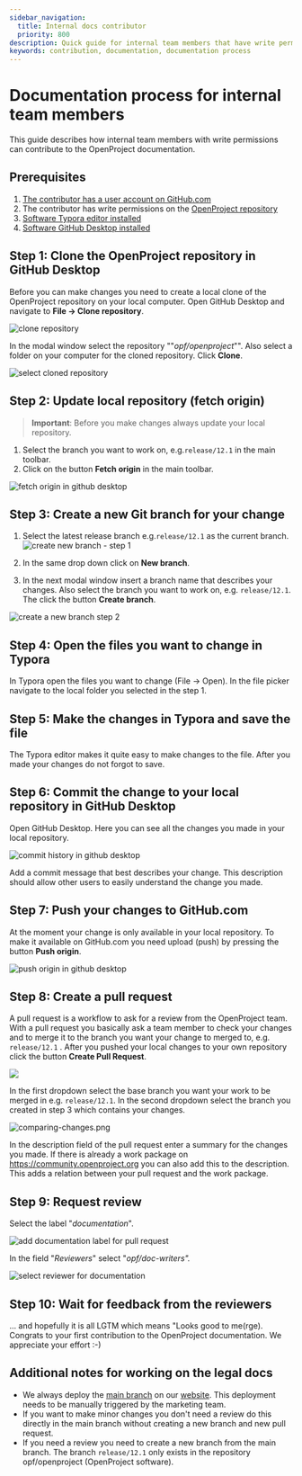 ```yaml
---
sidebar_navigation:
  title: Internal docs contributor
  priority: 800
description: Quick guide for internal team members that have write permissions
keywords: contribution, documentation, documentation process
---
```


# Documentation process for internal team members

This guide describes how internal team members with write permissions can contribute to the OpenProject documentation.


## Prerequisites

1. [The contributor has a user account on GitHub.com](https://www.openproject.org/docs/development/contribution-documentation/documentation-process/#step-1-create-user-account-on-githubcom)
2. The contributor has write permissions on the [OpenProject repository](https://github.com/opf/openproject)
3. [Software Typora editor installed](https://www.openproject.org/docs/development/contribution-documentation/documentation-process/#step-2-install-typora)
4. [Software GitHub Desktop installed](https://www.openproject.org/docs/development/contribution-documentation/documentation-process/#step-3-install-github-desktop)

## Step 1: Clone the OpenProject repository in GitHub Desktop

Before you can make changes you need to create a local clone of the OpenProject repository on your local computer. Open GitHub Desktop and navigate to **File -> Clone repository**.

![clone repository](clone-repository.png)

In the modal window select the repository ""*opf/openproject*"". Also select a folder on your computer for the cloned repository. Click **Clone**.

![select cloned repository](select-cloned-repository.png)

## Step 2: Update local repository (fetch origin)


> **Important**: Before you make changes always update your local repository.

1. Select the branch you want to work on, e.g.`release/12.1` in the main toolbar.
2. Click on the button **Fetch origin** in the main toolbar.

![fetch origin in github desktop](fetch-origin-in-github-desktop.png)

## Step 3: Create a new Git branch for your change

1. Select the latest release branch e.g.`release/12.1` as the current branch. 
    ![create new branch - step 1](create-new-branch-step-1.png)

2. In the same drop down click on **New branch**.

3. In the next modal window insert a branch name that describes your changes. Also select the branch you want to work on, e.g. `release/12.1`. The click the button **Create branch**.

![create a new branch step 2](create-new-branch-step-2.png)

## Step 4: Open the files you want to change in Typora

In Typora open the files you want to change (File -> Open). In the file picker navigate to the local folder you selected in the step 1.

## Step 5: Make the changes in Typora and save the file

The Typora editor makes it quite easy to make changes to the file. After you made your changes do not forgot to save.

## Step 6: Commit the change to your local repository in GitHub Desktop

Open GitHub Desktop. Here you can see all the changes you made in your local repository.

![commit history in github desktop](commit-history-in-github-desktop.png)

Add a commit message that best describes your change. This description should allow other users to easily understand the change you made.

## Step 7: Push your changes to GitHub.com

At the moment your change is only available in your local repository. To make it available on GitHub.com you need upload (push) by pressing the button **Push origin**.

![push origin in github desktop](push-origin-in-github-desktop.png)

## Step 8: Create a pull request

A pull request is a workflow to ask for a review from the OpenProject team. With a pull request you basically ask a team member to check your changes and to merge it to the branch you want your change to merged to, e.g. `release/12.1` . After you pushed your local changes to your own repository click the button **Create Pull Request**.

![](create-pull-request-github-desktop.png)



In the first dropdown select the base branch you want your work to be merged in e.g. `release/12.1`. In the second dropdown select the branch you created in step 3 which contains your changes.

![comparing-changes.png](comparing-changes.png)

In the description field of the pull request enter a summary for the changes you made. If there is already a work package on https://community.openproject.org you can also add this to the description. This adds a relation between your pull request and the work package.

## Step 9: Request review

Select the label "*documentation*". 

![add documentation label for pull request](add-documentation-label-pull-requests.png) 

In the field "*Reviewers*" select "*opf/doc-writers".* 

![select reviewer for documentation](select-reviewer-for-documentation.png)

## Step 10: Wait for feedback from the reviewers

... and hopefully it is all LGTM which means "Looks good to me(rge). Congrats to your first contribution to the OpenProject documentation. We appreciate your effort :-)

## Additional notes for working on the legal docs

* We always deploy the [main branch](https://github.com/opf/legal/tree/main) on our [website](https://www.openproject.org/legal/). This deployment needs to be manually triggered by the marketing team.
* If you want to make minor changes you don't need a review do this directly in the main branch without creating a new branch and new pull request.
* If you need a review you need to create a new branch from the main branch. The branch `release/12.1` only exists in the repository opf/openproject (OpenProject software).
